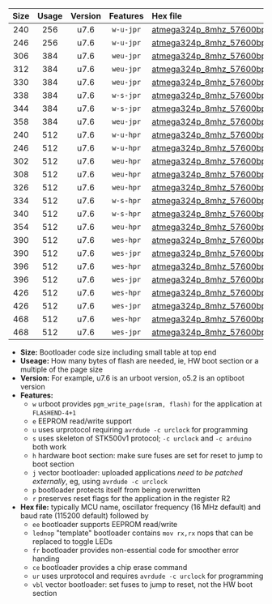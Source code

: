 |Size|Usage|Version|Features|Hex file|
|:-:|:-:|:-:|:-:|:--|
|240|256|u7.6|`w-u-jpr`|[atmega324p_8mhz_57600bps_ur_vbl.hex](https://raw.githubusercontent.com/stefanrueger/urboot/main/bootloaders/atmega324p/fcpu_8mhz/57600_bps/atmega324p_8mhz_57600bps_ur_vbl.hex)|
|246|256|u7.6|`w-u-jpr`|[atmega324p_8mhz_57600bps_lednop_ur_vbl.hex](https://raw.githubusercontent.com/stefanrueger/urboot/main/bootloaders/atmega324p/fcpu_8mhz/57600_bps/atmega324p_8mhz_57600bps_lednop_ur_vbl.hex)|
|306|384|u7.6|`weu-jpr`|[atmega324p_8mhz_57600bps_ee_ur_vbl.hex](https://raw.githubusercontent.com/stefanrueger/urboot/main/bootloaders/atmega324p/fcpu_8mhz/57600_bps/atmega324p_8mhz_57600bps_ee_ur_vbl.hex)|
|312|384|u7.6|`weu-jpr`|[atmega324p_8mhz_57600bps_ee_lednop_ur_vbl.hex](https://raw.githubusercontent.com/stefanrueger/urboot/main/bootloaders/atmega324p/fcpu_8mhz/57600_bps/atmega324p_8mhz_57600bps_ee_lednop_ur_vbl.hex)|
|330|384|u7.6|`weu-jpr`|[atmega324p_8mhz_57600bps_ee_lednop_fr_ur_vbl.hex](https://raw.githubusercontent.com/stefanrueger/urboot/main/bootloaders/atmega324p/fcpu_8mhz/57600_bps/atmega324p_8mhz_57600bps_ee_lednop_fr_ur_vbl.hex)|
|338|384|u7.6|`w-s-jpr`|[atmega324p_8mhz_57600bps_vbl.hex](https://raw.githubusercontent.com/stefanrueger/urboot/main/bootloaders/atmega324p/fcpu_8mhz/57600_bps/atmega324p_8mhz_57600bps_vbl.hex)|
|344|384|u7.6|`w-s-jpr`|[atmega324p_8mhz_57600bps_lednop_vbl.hex](https://raw.githubusercontent.com/stefanrueger/urboot/main/bootloaders/atmega324p/fcpu_8mhz/57600_bps/atmega324p_8mhz_57600bps_lednop_vbl.hex)|
|358|384|u7.6|`weu-jpr`|[atmega324p_8mhz_57600bps_ee_lednop_fr_ce_ur_vbl.hex](https://raw.githubusercontent.com/stefanrueger/urboot/main/bootloaders/atmega324p/fcpu_8mhz/57600_bps/atmega324p_8mhz_57600bps_ee_lednop_fr_ce_ur_vbl.hex)|
|240|512|u7.6|`w-u-hpr`|[atmega324p_8mhz_57600bps_ur.hex](https://raw.githubusercontent.com/stefanrueger/urboot/main/bootloaders/atmega324p/fcpu_8mhz/57600_bps/atmega324p_8mhz_57600bps_ur.hex)|
|246|512|u7.6|`w-u-hpr`|[atmega324p_8mhz_57600bps_lednop_ur.hex](https://raw.githubusercontent.com/stefanrueger/urboot/main/bootloaders/atmega324p/fcpu_8mhz/57600_bps/atmega324p_8mhz_57600bps_lednop_ur.hex)|
|302|512|u7.6|`weu-hpr`|[atmega324p_8mhz_57600bps_ee_ur.hex](https://raw.githubusercontent.com/stefanrueger/urboot/main/bootloaders/atmega324p/fcpu_8mhz/57600_bps/atmega324p_8mhz_57600bps_ee_ur.hex)|
|308|512|u7.6|`weu-hpr`|[atmega324p_8mhz_57600bps_ee_lednop_ur.hex](https://raw.githubusercontent.com/stefanrueger/urboot/main/bootloaders/atmega324p/fcpu_8mhz/57600_bps/atmega324p_8mhz_57600bps_ee_lednop_ur.hex)|
|326|512|u7.6|`weu-hpr`|[atmega324p_8mhz_57600bps_ee_lednop_fr_ur.hex](https://raw.githubusercontent.com/stefanrueger/urboot/main/bootloaders/atmega324p/fcpu_8mhz/57600_bps/atmega324p_8mhz_57600bps_ee_lednop_fr_ur.hex)|
|334|512|u7.6|`w-s-hpr`|[atmega324p_8mhz_57600bps.hex](https://raw.githubusercontent.com/stefanrueger/urboot/main/bootloaders/atmega324p/fcpu_8mhz/57600_bps/atmega324p_8mhz_57600bps.hex)|
|340|512|u7.6|`w-s-hpr`|[atmega324p_8mhz_57600bps_lednop.hex](https://raw.githubusercontent.com/stefanrueger/urboot/main/bootloaders/atmega324p/fcpu_8mhz/57600_bps/atmega324p_8mhz_57600bps_lednop.hex)|
|354|512|u7.6|`weu-hpr`|[atmega324p_8mhz_57600bps_ee_lednop_fr_ce_ur.hex](https://raw.githubusercontent.com/stefanrueger/urboot/main/bootloaders/atmega324p/fcpu_8mhz/57600_bps/atmega324p_8mhz_57600bps_ee_lednop_fr_ce_ur.hex)|
|390|512|u7.6|`wes-hpr`|[atmega324p_8mhz_57600bps_ee.hex](https://raw.githubusercontent.com/stefanrueger/urboot/main/bootloaders/atmega324p/fcpu_8mhz/57600_bps/atmega324p_8mhz_57600bps_ee.hex)|
|390|512|u7.6|`wes-jpr`|[atmega324p_8mhz_57600bps_ee_vbl.hex](https://raw.githubusercontent.com/stefanrueger/urboot/main/bootloaders/atmega324p/fcpu_8mhz/57600_bps/atmega324p_8mhz_57600bps_ee_vbl.hex)|
|396|512|u7.6|`wes-hpr`|[atmega324p_8mhz_57600bps_ee_lednop.hex](https://raw.githubusercontent.com/stefanrueger/urboot/main/bootloaders/atmega324p/fcpu_8mhz/57600_bps/atmega324p_8mhz_57600bps_ee_lednop.hex)|
|396|512|u7.6|`wes-jpr`|[atmega324p_8mhz_57600bps_ee_lednop_vbl.hex](https://raw.githubusercontent.com/stefanrueger/urboot/main/bootloaders/atmega324p/fcpu_8mhz/57600_bps/atmega324p_8mhz_57600bps_ee_lednop_vbl.hex)|
|426|512|u7.6|`wes-hpr`|[atmega324p_8mhz_57600bps_ee_lednop_fr.hex](https://raw.githubusercontent.com/stefanrueger/urboot/main/bootloaders/atmega324p/fcpu_8mhz/57600_bps/atmega324p_8mhz_57600bps_ee_lednop_fr.hex)|
|426|512|u7.6|`wes-jpr`|[atmega324p_8mhz_57600bps_ee_lednop_fr_vbl.hex](https://raw.githubusercontent.com/stefanrueger/urboot/main/bootloaders/atmega324p/fcpu_8mhz/57600_bps/atmega324p_8mhz_57600bps_ee_lednop_fr_vbl.hex)|
|468|512|u7.6|`wes-hpr`|[atmega324p_8mhz_57600bps_ee_lednop_fr_ce.hex](https://raw.githubusercontent.com/stefanrueger/urboot/main/bootloaders/atmega324p/fcpu_8mhz/57600_bps/atmega324p_8mhz_57600bps_ee_lednop_fr_ce.hex)|
|468|512|u7.6|`wes-jpr`|[atmega324p_8mhz_57600bps_ee_lednop_fr_ce_vbl.hex](https://raw.githubusercontent.com/stefanrueger/urboot/main/bootloaders/atmega324p/fcpu_8mhz/57600_bps/atmega324p_8mhz_57600bps_ee_lednop_fr_ce_vbl.hex)|

- **Size:** Bootloader code size including small table at top end
- **Useage:** How many bytes of flash are needed, ie, HW boot section or a multiple of the page size
- **Version:** For example, u7.6 is an urboot version, o5.2 is an optiboot version
- **Features:**
  + `w` urboot provides `pgm_write_page(sram, flash)` for the application at `FLASHEND-4+1`
  + `e` EEPROM read/write support
  + `u` uses urprotocol requiring `avrdude -c urclock` for programming
  + `s` uses skeleton of STK500v1 protocol; `-c urclock` and `-c arduino` both work
  + `h` hardware boot section: make sure fuses are set for reset to jump to boot section
  + `j` vector bootloader: uploaded applications *need to be patched externally*, eg, using `avrdude -c urclock`
  + `p` bootloader protects itself from being overwritten
  + `r` preserves reset flags for the application in the register R2
- **Hex file:** typically MCU name, oscillator frequency (16 MHz default) and baud rate (115200 default) followed by
  + `ee` bootloader supports EEPROM read/write
  + `lednop` "template" bootloader contains `mov rx,rx` nops that can be replaced to toggle LEDs
  + `fr` bootloader provides non-essential code for smoother error handing
  + `ce` bootloader provides a chip erase command
  + `ur` uses urprotocol and requires `avrdude -c urclock` for programming
  + `vbl` vector bootloader: set fuses to jump to reset, not the HW boot section
